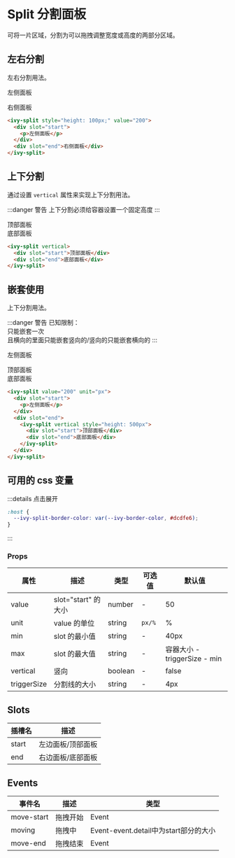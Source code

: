 # Split 分割面板

可将一片区域，分割为可以拖拽调整宽度或高度的两部分区域。

## 左右分割

左右分割用法。

<ivy-split style="height: 100px;" value="200" unit="px">
    <div slot="start">
        <p>左侧面板</p>
    </div>
    <div slot="end">右侧面板</div>
</ivy-split>

```html
<ivy-split style="height: 100px;" value="200">
  <div slot="start">
    <p>左侧面板</p>
  </div>
  <div slot="end">右侧面板</div>
</ivy-split>
```

## 上下分割

通过设置 `vertical` 属性来实现上下分割用法。

:::danger 警告
上下分割必须给容器设置一个固定高度
:::

<ivy-split vertical style="height: 500px">
    <div slot="start">顶部面板</div>
    <div slot="end">底部面板</div>
</ivy-split>

```html
<ivy-split vertical>
  <div slot="start">顶部面板</div>
  <div slot="end">底部面板</div>
</ivy-split>
```

## 嵌套使用

上下分割用法。

:::danger 警告
已知限制：<br>
只能嵌套一次<br>
且横向的里面只能嵌套竖向的/竖向的只能嵌套横向的
:::
<ivy-split value="200" unit="px">

<div slot="start">
<p>左侧面板</p>
</div>
<div slot="end">
<ivy-split vertical style="height: 500px">
<div slot="start">顶部面板</div>
<div slot="end">底部面板</div>
</ivy-split>
</div>
</ivy-split>

```html
<ivy-split value="200" unit="px">
  <div slot="start">
    <p>左侧面板</p>
  </div>
  <div slot="end">
    <ivy-split vertical style="height: 500px">
      <div slot="start">顶部面板</div>
      <div slot="end">底部面板</div>
    </ivy-split>
  </div>
</ivy-split>
```

## 可用的 css 变量

:::details 点击展开

```css
:host {
  --ivy-split-border-color: var(--ivy-border-color, #dcdfe6);
}
```

:::

### Props

| 属性        | 描述                | 类型    | 可选值 | 默认值                       |
| ----------- | ------------------- | ------- | ------ | ---------------------------- |
| value       | slot="start" 的大小 | number  | -      | 50                           |
| unit        | value 的单位        | string  | `px/%` | %                            |
| min         | slot 的最小值       | string  | -      | 40px                         |
| max         | slot 的最大值       | string  | -      | 容器大小 - triggerSize - min |
| vertical    | 竖向                | boolean | -      | false                        |
| triggerSize | 分割线的大小        | string  | -      | 4px                          |

## Slots

| 插槽名 | 描述              |
| ------ | ----------------- |
| start  | 左边面板/顶部面板 |
| end    | 右边面板/底部面板 |

## Events

| 事件名     | 描述     | 类型                                  |
| ---------- | -------- | ------------------------------------- |
| move-start | 拖拽开始 | Event                                 |
| moving     | 拖拽中   | Event-event.detail中为start部分的大小 |
| move-end   | 拖拽结束 | Event                                 |

<style>
.ml-40{
    margin-left: 40px;
}
</style>

